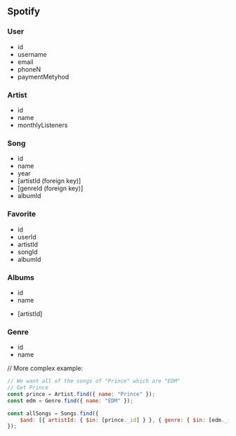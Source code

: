 ## Spotify

### User

- id
- username
- email
- phoneN
- paymentMetyhod

### Artist

- id
- name
- monthlyListeners
<!-- - albumId (foreign key)
- songId (foreign key) -->

### Song

- id
- name
- year
- [artistId (foreign key)]
- [genreId (foreign key)]
- albumId

### Favorite

- id
- userId
- artistId
- songId
- albumId

### Albums

- id
- name
<!-- - songId -->
- [artistId]

### Genre

- id
- name

// More complex example:

```js
// We want all of the songs of "Prince" which are "EDM"
// Get Prince
const prince = Artist.find({ name: "Prince" });
const edm = Genre.find({ name: "EDM" });

const allSongs = Songs.find({
	$and: [{ artistId: { $in: [prince._id] } }, { genre: { $in: [edm._id] } }],
});
```
